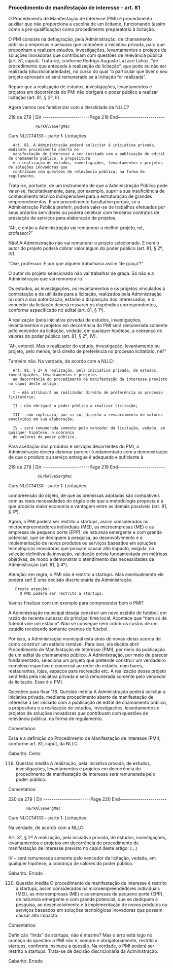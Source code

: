 ### Procedimento de manifestação de interesse – art. 81
O Procedimento de Manifestação de Interesse (PMI) é procedimento auxiliar que não proporciona a escolha de
um licitante, funcionando (assim como a pré-qualificação) como procedimento preparatório à licitação.

O PMI consiste na deflagração, pela Administração, de chamamento público a empresas e pessoas que compõem
a iniciativa privada, para que proponham e realizem estudos, investigações, levantamentos e projetos de
soluções inovadoras que contribuam com questões de relevância pública (art. 81, caput). Trata-se, conforme
Rodrigo Augusto Lazzari Lahoz, “de procedimento que antecede à realização de licitação”, que pode ou não ser
realizada (discricionariedade), no curso do qual “o particular que tiver o seu projeto aprovado só será
remunerado se a licitação for realizada”.

Repare que a realização de estudos, investigações, levantamentos e projetos em decorrência do PMI não obrigará o poder
público a realizar licitação (art. 81, § 2º, II).

Agora vamos nos familiarizar com a literalidade da NLLC?




 218 de 279 | Dir
-----------------------Page 218 End-----------------------

                @ErkAlveSergMac
 Curs          NLCC14133 – parte 1: Licitações


      Art. 81. A Administração poderá solicitar à iniciativa privada, mediante procedimento aberto de
      manifestação de interesse a ser iniciado com a publicação de edital de chamamento público, a propositura
      e a realização de estudos, investigações, levantamentos e projetos de soluções inovadoras que
      contribuam com questões de relevância pública, na forma de regulamento.

Trata-se, portanto, de um instrumento de que a Administração Pública pode valer-se, facultativamente, para, por
exemplo, suprir a sua insuficiência de conhecimento técnico indispensável para a estruturação de grandes
empreendimentos. É um procedimento facultativo porque, se a Administração Pública preferir, poderá valer-se
de trabalhos efetuados por seus próprios servidores ou poderá celebrar com terceiros contratos de prestação de
serviços para elaboração de projetos.

“Ah, e então a Administração vai remunerar o melhor projeto, né, professor?”

Não! A Administração não vai remunerar o projeto selecionado. E nem o autor do projeto poderá cobrar valor
algum do poder público (art. 81, § 2º, IV).

“Oxe, professor. E por que alguém trabalharia assim ‘de graça’?”

O autor do projeto selecionado não vai trabalhar de graça. Só não é a Administração que vai remunerá-lo.

Os estudos, as investigações, os levantamentos e os projetos vinculados à contratação e de utilidade para a
licitação, realizados pela Administração ou com a sua autorização, estarão à disposição dos interessados, e o
vencedor da licitação deverá ressarcir os dispêndios correspondentes, conforme especificado no edital
(art. 81, § 1º).

A realização (pela iniciativa privada) de estudos, investigações, levantamentos e projetos em decorrência do PMI
será remunerada somente pelo vencedor da licitação, vedada, em qualquer hipótese, a cobrança de valores do
poder público (art. 81, § 2º, IV).

“Ah, entendi. Mas o realizador do estudo, investigação, levantamento ou projeto, pelo menos, terá direito de
preferência no processo licitatório, né?”

Também não. Na verdade, de acordo com a NLLC:

      Art. 81, § 2º A realização, pela iniciativa privada, de estudos, investigações, levantamentos e projetos
      em decorrência do procedimento de manifestação de interesse previsto no caput deste artigo:

      I – não atribuirá ao realizador direito de preferência no processo licitatório;

      II – não obrigará o poder público a realizar licitação;

      III – não implicará, por si só, direito a ressarcimento de valores envolvidos em sua elaboração;

      IV – será remunerada somente pelo vencedor da licitação, vedada, em qualquer hipótese, a cobrança
      de valores do poder público.

Para aceitação dos produtos e serviços decorrentes do PMI, a Administração deverá elaborar parecer
fundamentado com a demonstração de que o produto ou serviço entregue é adequado e suficiente à




 219 de 279 | Dir
-----------------------Page 219 End-----------------------

                 @ErkAlveSergMac
 Curs           NLCC14133 – parte 1: Licitações


compreensão do objeto, de que as premissas adotadas são compatíveis com as reais necessidades do órgão e de
que a metodologia proposta é a que propicia maior economia e vantagem entre as demais possíveis (art. 81, § 3º).

Agora, o PMI poderá ser restrito a startups, assim considerados os microempreendedores individuais (MEI), as
microempresas (ME) e as empresas de pequeno porte (EPP), de natureza emergente e com grande potencial,
que se dediquem à pesquisa, ao desenvolvimento e à implementação de novos produtos ou serviços baseados em
soluções tecnológicas inovadoras que possam causar alto impacto, exigida, na seleção definitiva da inovação,
validação prévia fundamentada em métricas objetivas, de modo a demonstrar o atendimento das necessidades
da Administração (art. 81, § 4º).

Atenção: em regra, o PMI não é restrito a startups. Mas eventualmente ele poderá ser! É uma decisão
discricionária da Administração.

       Preste atenção!
         O PMI poderá ser restrito a startups.

Vamos finalizar com um exemplo para compreender bem o PMI?

A Administração municipal deseja construir um novo estádio de futebol, em razão do recente sucesso do principal time local.
Acontece que “nem só de futebol vive um estádio”. Não se consegue nem cobrir os custos de um estádio recebendo somente
eventos de futebol.

Por isso, a Administração municipal está atrás de novas ideias acerca de como construir um estádio rentável. Para isso, ela
decide abrir Procedimento de Manifestação de Interesse (PMI), por meio da publicação de um edital de chamamento público.
A Administração, por meio de parecer fundamentado, seleciona um projeto que pretende construir um verdadeiro complexo
esportivo e comercial ao redor do estádio, com bares, restaurantes, lojas, espaços para recreação etc. A realização desse
projeto será feita pela iniciativa privada e será remunerada somente pelo vencedor da licitação. Esse é o PMI.


Questões para fixar
118.    Questão inédita
A Administração poderá solicitar à iniciativa privada, mediante procedimento aberto de manifestação de interesse
a ser iniciado com a publicação de edital de chamamento público, a propositura e a realização de estudos,
investigações, levantamentos e projetos de soluções inovadoras que contribuam com questões de relevância
pública, na forma de regulamento.

Comentários:

Essa é a definição do Procedimento de Manifestação de Interesse (PMI), conforme art. 81, caput, da NLLC.

Gabarito: Certo

119.    Questão inédita
A realização, pela iniciativa privada, de estudos, investigações, levantamentos e projetos em decorrência do
procedimento de manifestação de interesse será remunerada pelo poder público.

Comentários:



 220 de 279 | Dir
-----------------------Page 220 End-----------------------

            @ErkAlveSergMac
 Curs           NLCC14133 – parte 1: Licitações


Na verdade, de acordo com a NLLC:

Art. 81, § 2º A realização, pela iniciativa privada, de estudos, investigações, levantamentos e projetos em
decorrência do procedimento de manifestação de interesse previsto no caput deste artigo: (...)

IV – será remunerada somente pelo vencedor da licitação, vedada, em qualquer hipótese, a cobrança de valores
do poder público.

Gabarito: Errado

120.   Questão inédita
O procedimento de manifestação de interesse é restrito a startups, assim considerados os microempreendedores
individuais (MEI), as microempresas (ME) e as empresas de pequeno porte (EPP), de natureza emergente e com
grande potencial, que se dediquem à pesquisa, ao desenvolvimento e à implementação de novos produtos ou
serviços baseados em soluções tecnológicas inovadoras que possam causar alto impacto.

Comentários:

Definição “linda” de startups, não é mesmo? Mas o erro está logo no começo da questão: o PMI não é, sempre e
obrigatoriamente, restrito a startups, conforme insinuou a questão. Na verdade, o PMI poderá ser restrito a
startups. Trata-se de decisão discricionária da Administração.

Gabarito: Errado